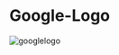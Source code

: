 ﻿# Google-Logo


![googlelogo](https://github.com/SemihParlak/Google-Logo/assets/124163896/5afe9310-dd79-44ed-ab17-e77ae78873de)
